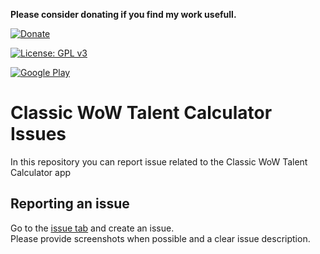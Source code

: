 **Please consider donating if you find my work usefull.**

[![Donate](https://img.shields.io/badge/Donate-PayPal-green.svg)](https://www.paypal.me/schellenberga)

[![License: GPL v3](https://img.shields.io/badge/License-GPL%20v3-blue.svg)](https://www.gnu.org/licenses/gpl-3.0)

[![Google Play](http://docs.huihoo.com/android/5.0/images/brand/en_generic_rgb_wo_45.png)](https://play.google.com/store/apps/details?id=com.oppahansi.ltc)

# Classic WoW Talent Calculator Issues
In this repository you can report issue related to the Classic WoW Talent Calculator app

## Reporting an issue

Go to the [issue tab](https://github.com/oppahansi/Classic-WoW-Talent-Calculator-Issues/issues) and create an issue.  
Please provide screenshots when possible and a clear issue description.
